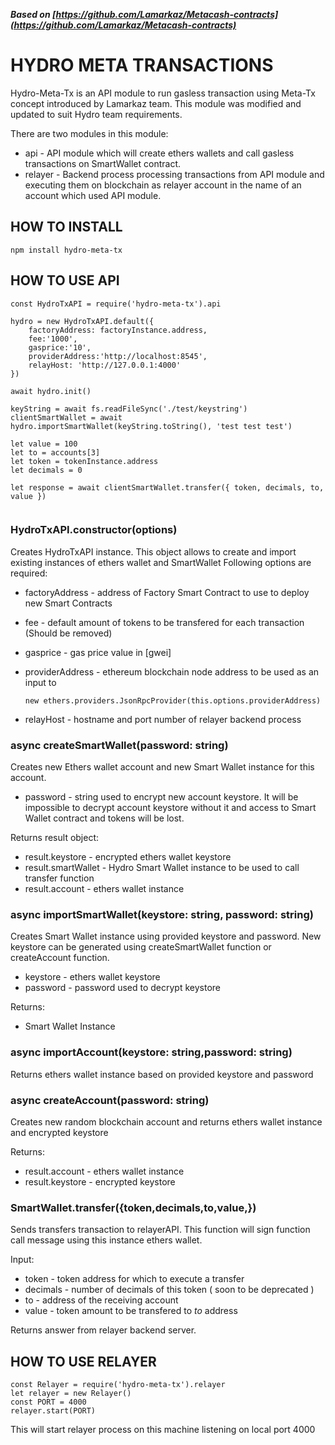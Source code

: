 ***Based on [https://github.com/Lamarkaz/Metacash-contracts](https://github.com/Lamarkaz/Metacash-contracts)***

# HYDRO META TRANSACTIONS

Hydro-Meta-Tx is an API module to run gasless transaction using Meta-Tx concept introduced by Lamarkaz team. This module was modified and updated to suit Hydro team requirements. 

There are two modules in this module:
* api - API module which will create ethers wallets and call  gasless transactions on SmartWallet contract.
* relayer - Backend process processing transactions from API module and executing them on blockchain as relayer account in the name of an account which used API module. 


## HOW TO INSTALL

`npm install hydro-meta-tx`

## HOW TO USE API

```
const HydroTxAPI = require('hydro-meta-tx').api

hydro = new HydroTxAPI.default({
    factoryAddress: factoryInstance.address,
    fee:'1000',
    gasprice:'10',
    providerAddress:'http://localhost:8545',
    relayHost: 'http://127.0.0.1:4000'
})

await hydro.init()

keyString = await fs.readFileSync('./test/keystring')
clientSmartWallet = await hydro.importSmartWallet(keyString.toString(), 'test test test')

let value = 100
let to = accounts[3]
let token = tokenInstance.address
let decimals = 0

let response = await clientSmartWallet.transfer({ token, decimals, to, value })


```


### HydroTxAPI.constructor(options)

Creates HydroTxAPI instance. This object allows to create and import existing instances of ethers wallet and SmartWallet
Following options are required:

* factoryAddress - address of Factory Smart Contract to use to deploy new Smart Contracts
* fee - default amount of tokens to be transfered for each transaction (Should be removed)
* gasprice - gas price value in [gwei]
* providerAddress - ethereum blockchain node address to be used as an input to

    `new ethers.providers.JsonRpcProvider(this.options.providerAddress)`

* relayHost - hostname and port number of relayer backend process

###  async createSmartWallet(password: string) 

Creates new Ethers wallet account and new Smart Wallet instance for this account.

* password - string used to encrypt new account keystore. It will be impossible to decrypt account keystore without it and access to Smart Wallet contract and tokens will be lost. 

Returns result object:

* result.keystore - encrypted ethers wallet keystore
* result.smartWallet - Hydro Smart Wallet instance to be used to call transfer function
* result.account - ethers wallet instance

###  async importSmartWallet(keystore: string, password: string) 

Creates Smart Wallet instance using provided keystore and password. New keystore can be generated using createSmartWallet function or createAccount function.

* keystore - ethers wallet keystore
* password - password used to decrypt keystore

Returns:

* Smart Wallet Instance

### async importAccount(keystore: string,password: string)

Returns ethers wallet instance based on provided keystore and password

 ### async createAccount(password: string)

 Creates new random blockchain account and returns ethers wallet instance and encrypted keystore

 Returns: 

 * result.account - ethers wallet instance
 * result.keystore - encrypted keystore


 ### SmartWallet.transfer({token,decimals,to,value,})

 Sends transfers transaction to relayerAPI. This function will sign function call message using this instance ethers wallet. 

 Input:

 * token - token address for which to execute a transfer
 * decimals - number of decimals of this token ( soon to be deprecated )
 * to - address of the receiving account
 * value - token amount to be transfered to *to* address 
 
 Returns answer from relayer backend server. 

## HOW TO USE RELAYER

```
const Relayer = require('hydro-meta-tx').relayer
let relayer = new Relayer()
const PORT = 4000
relayer.start(PORT)

```

This will start relayer process on this machine listening on local port 4000